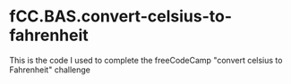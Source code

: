# fCC.BAS.convert-celsius-to-fahrenheit
This is the code I used to complete the freeCodeCamp "convert celsius to Fahrenheit" challenge
